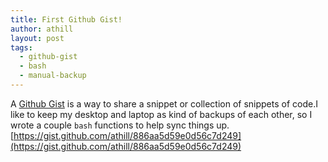 ```yaml
---
title: First Github Gist!
author: athill
layout: post
tags:
  - github-gist
  - bash
  - manual-backup
---
```


A [Github Gist](https://gist.github.com/) is a way to share a snippet or collection of snippets of code.I like to keep my desktop and laptop as kind of backups of each other, so I wrote a couple `bash` functions to help sync things up. [https://gist.github.com/athill/886aa5d59e0d56c7d249](https://gist.github.com/athill/886aa5d59e0d56c7d249)
